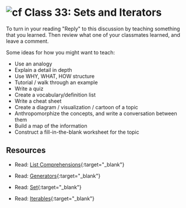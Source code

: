 # ![cf](http://i.imgur.com/7v5ASc8.png) Class 33: Sets and Iterators

To turn in your reading "Reply" to this discussion by teaching something that you learned. Then review what one of your classmates learned, and leave a comment.

Some ideas for how you might want to teach:
- Use an analogy
- Explain a detail in depth
- Use WHY, WHAT, HOW structure
- Tutorial / walk through an example
- Write a quiz
- Create a vocabulary/definition list
- Write a cheat sheet
- Create a diagram / visualization / cartoon of a topic
- Anthropomorphize the concepts, and write a conversation between them
- Build a map of the information
- Construct a fill-in-the-blank worksheet for the topic

## Resources
- Read: [List Comprehensions](https://docs.python.org/3/tutorial/datastructures.html#list-comprehensions){:target="_blank"}

- Read: [Generators](https://wiki.python.org/moin/Generators){:target="_blank"}

- Read: [Set](https://docs.python.org/3.7/library/stdtypes.html#set-types-set-frozenset){:target="_blank"}

- Read: [Iterables](https://hackernoon.com/how-iterables-actually-work-in-python-65c36ff91c1e){:target="_blank"}
